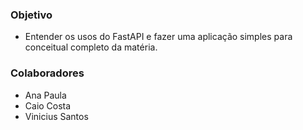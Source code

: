 ### Objetivo
* Entender os usos do FastAPI e fazer uma aplicação simples para conceitual completo da matéria.


### Colaboradores
* Ana Paula
* Caio Costa
* Vinicius Santos